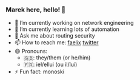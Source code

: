 ### Marek here, hello! 👋

- 🔭 I’m currently working on network engineering
- 🌱 I’m currently learning lots of automation
- 💬 Ask me about routing security
- 📫 How to reach me: [faelix](https://faelix.net/) [twitter](https://twitter.com/maznu)
- 😄 Pronouns:
  - 🇬🇧: they/them (or he/him)
  - 🇫🇷: iel/ellui (ou il/lui)
- ⚡ Fun fact: monoski
